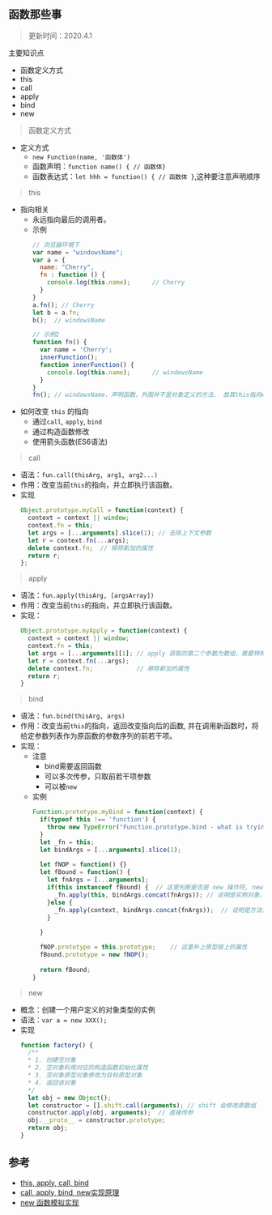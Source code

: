 ## 函数那些事
> 更新时间：2020.4.1

主要知识点
* 函数定义方式
* this
* call
* apply
* bind
* new 

> 函数定义方式
* 定义方式
  * `new Function(name, '函数体')`
  * 函数声明：`function name() { // 函数体}`
  * 函数表达式：`let hhh = function() { // 函数体 }`,这种要注意声明顺序

> this
* 指向相关
  * 永远指向最后的调用者。
  * 示例
    ```js
    // 浏览器环境下
    var name = "windowsName";
    var a = {
      name: "Cherry",
      fn : function () {
        console.log(this.name);      // Cherry
      }
    }
    a.fn(); // Cherry
    let b = a.fn;
    b();  // windowsName

    // 示例2
    function fn() {
      var name = 'Cherry';
      innerFunction();
      function innerFunction() {
        console.log(this.name);      // windowsName
      }
    }
    fn(); // windowsName，声明函数，外围并不是对象定义的方法， 故其this指向window
    ```
* 如何改变 `this` 的指向
  * 通过`call`, `apply`, `bind`
  * 通过构造函数修改
  * 使用箭头函数(ES6语法)

> call
* 语法：`fun.call(thisArg, arg1, arg2...)`
* 作用：改变当前`this`的指向，并立即执行该函数。
* 实现
  ```js
  Object.prototype.myCall = function(context) {
    context = context || window;    
    context.fn = this;
    let args = [...arguments].slice(1); // 去除上下文参数
    let r = context.fn(...args);
    delete context.fn;  // 移除新加的属性
    return r;
  };
  ```

> apply
* 语法：`fun.apply(thisArg, [argsArray])`
* 作用：改变当前`this`的指向，并立即执行该函数。
* 实现：
  ```js
  Object.prototype.myApply = function(context) {
    context = context || window;
    context.fn = this;
    let args = [...arguments][1]; // apply 获取的第二个参数为数组，需要特殊处理
    let r = context.fn(...args);
    delete context.fn;            // 移除新加的属性
    return r;
  }
  ```

> bind
* 语法：`fun.bind(thisArg, args)`
* 作用：改变当前`this`的指向，返回改变指向后的函数, 并在调用新函数时，将给定参数列表作为原函数的参数序列的前若干项。
* 实现：
  * 注意
    * bind需要返回函数
    * 可以多次传参，只取前若干项参数
    * 可以被`new`
  * 实例
    ```js
    Function.prototype.myBind = function(context) {
      if(typeof this !== 'function') {
        throw new TypeError("Function.prototype.bind - what is trying to be bound is not callable");
      }
      let _fn = this; 
      let bindArgs = [...arguments].slice(1);
      
      let fNOP = function() {}
      let fBound = function() {
        let fnArgs = [...arguments];
        if(this instanceof fBound) {  // 这里判断是否是 new 操作符, new 出来的对象 this 指向构造函数原型
          _fn.apply(this, bindArgs.concat(fnArgs)); // 说明是实例对象，还是使用原来的上下文
        }else {
          _fn.apply(context, bindArgs.concat(fnArgs));  // 说明是方法调用，使用传参进来的上下文
        }
        
      }

      fNOP.prototype = this.prototype;    // 这里补上原型链上的属性
      fBound.prototype = new fNOP();
      
      return fBound;
    }
    ```

> new 
* 概念：创建一个用户定义的对象类型的实例
* 语法：`var a = new XXX();` 
* 实现
  ```js
  function factory() {
    /**
    * 1. 创建空对象
    * 2. 空对象利用对应的构造函数初始化属性
    * 3. 空对象原型对象修改为目标原型对象
    * 4. 返回该对象
    */
    let obj = new Object();
    let constructor = [].shift.call(arguments); // shift 会修改原数组
    constructor.apply(obj, arguments);  // 直接传参
    obj.__proto__ = constructor.prototype;  
    return obj; 
  }
  ```

## 参考
* [this, apply, call, bind](https://juejin.im/post/59bfe84351882531b730bac2)
* [call, apply, bind, new实现原理](https://juejin.im/post/5c73a602e51d457fd6235f66)
* [new 函数模拟实现](https://segmentfault.com/a/1190000009286643)